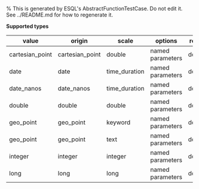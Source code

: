 % This is generated by ESQL's AbstractFunctionTestCase. Do not edit it. See ../README.md for how to regenerate it.

**Supported types**

| value | origin | scale | options | result |
| --- | --- | --- | --- | --- |
| cartesian_point | cartesian_point | double | named parameters | double |
| date | date | time_duration | named parameters | double |
| date_nanos | date_nanos | time_duration | named parameters | double |
| double | double | double | named parameters | double |
| geo_point | geo_point | keyword | named parameters | double |
| geo_point | geo_point | text | named parameters | double |
| integer | integer | integer | named parameters | double |
| long | long | long | named parameters | double |

